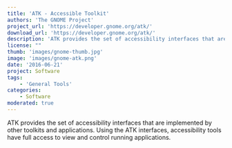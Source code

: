 ```yaml
---
title: 'ATK - Accessible Toolkit'
authors: 'The GNOME Project'
project_url: 'https://developer.gnome.org/atk/'
download_url: 'https://developer.gnome.org/atk/'
description: 'ATK provides the set of accessibility interfaces that are implemented by other toolkits and applications. Using the ATK interfaces, accessibility tools have full access to view and control running applications.'
license: ""
thumb: 'images/gnome-thumb.jpg'
image: 'images/gnome-atk.png'
date: '2016-06-21'
project: Software
tags:
    - 'General Tools'
categories:
    - Software
moderated: true
---
```

ATK provides the set of accessibility interfaces that are implemented by other toolkits and applications. Using the ATK interfaces, accessibility tools have full access to view and control running applications.
